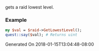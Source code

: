 gets a raid lowest level.
### Example

```perl
my $val = $raid->GetLowestLevel();
quest::say($val); # Returns uint
```


Generated On 2018-01-15T13:04:48-08:00